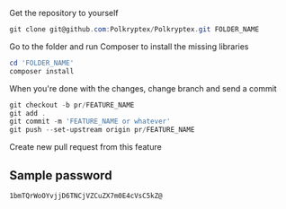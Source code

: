 Get the repository to yourself
```powershell
git clone git@github.com:Polkryptex/Polkryptex.git FOLDER_NAME
```

Go to the folder and run Composer to install the missing libraries
```powershell
cd 'FOLDER_NAME'
composer install
```

When you're done with the changes, change branch and send a commit
```powershell
git checkout -b pr/FEATURE_NAME
git add .
git commit -m 'FEATURE_NAME or whatever'
git push --set-upstream origin pr/FEATURE_NAME
```

Create new pull request from this feature

## Sample password
```
1bmTQrWoOYvjjD6TNCjVZCuZX7m0E4cVsC5kZ@
```